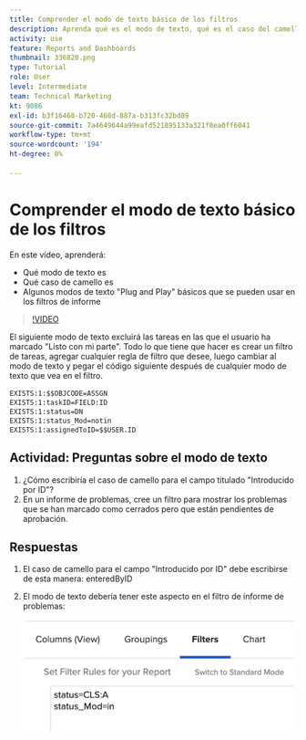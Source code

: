 ```yaml
---
title: Comprender el modo de texto básico de los filtros
description: Aprenda qué es el modo de texto, qué es el caso del camello y algún modo de texto básico de "Plug and Play" que puede utilizar en los filtros de informe en [!DNL  Workfront].
activity: use
feature: Reports and Dashboards
thumbnail: 336820.png
type: Tutorial
role: User
level: Intermediate
team: Technical Marketing
kt: 9086
exl-id: b3f16468-b720-468d-887a-b313fc32bd89
source-git-commit: 7a4649644a99eafd521895133a321f8ea0ff6041
workflow-type: tm+mt
source-wordcount: '194'
ht-degree: 0%

---
```


# Comprender el modo de texto básico de los filtros

En este vídeo, aprenderá:

* Qué modo de texto es
* Qué caso de camello es
* Algunos modos de texto &quot;Plug and Play&quot; básicos que se pueden usar en los filtros de informe

>[!VIDEO](https://video.tv.adobe.com/v/336820/?quality=12)

El siguiente modo de texto excluirá las tareas en las que el usuario ha marcado &quot;Listo con mi parte&quot;. Todo lo que tiene que hacer es crear un filtro de tareas, agregar cualquier regla de filtro que desee, luego cambiar al modo de texto y pegar el código siguiente después de cualquier modo de texto que vea en el filtro.

```
EXISTS:1:$$OBJCODE=ASSGN  
EXISTS:1:taskID=FIELD:ID  
EXISTS:1:status=DN  
EXISTS:1:status_Mod=notin  
EXISTS:1:assignedToID=$$USER.ID 
```

## Actividad: Preguntas sobre el modo de texto

1. ¿Cómo escribiría el caso de camello para el campo titulado &quot;Introducido por ID&quot;?
1. En un informe de problemas, cree un filtro para mostrar los problemas que se han marcado como cerrados pero que están pendientes de aprobación.

## Respuestas

1. El caso de camello para el campo &quot;Introducido por ID&quot; debe escribirse de esta manera: enteredByID
1. El modo de texto debería tener este aspecto en el filtro de informe de problemas:

   ![Imagen de la pantalla para crear un nuevo filtro en el modo de texto](assets/btm-answer.png)
